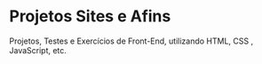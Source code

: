 # Projetos Sites e Afins
Projetos, Testes e Exercícios de Front-End, utilizando HTML, CSS , JavaScript, etc.
